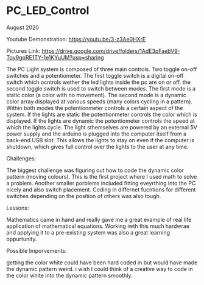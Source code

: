 # PC_LED_Control

August 2020

Youtube Demonstration: https://youtu.be/3-z3Ae0HXrE

Pictures Link: https://drive.google.com/drive/folders/1AdE3pFaebV9-Tqy9gpRE1TY-1e1KYuUM?usp=sharing

The PC Light system is composed of three main controls.
Two toggle on-off switches and a potentiometer.
The first toggle switch is a digital on-off switch which ocntrols wether the led lights inside the pc are on or off.
the second toggle switch is used to switch between modes.
The first mode is a static color (a color with no movement).
The second mode is a dynamic color array displayed at various speeds (many colors cycling in a pattern).
Within both modes the potentionmeter controls a certain aspect of the system.
If the lights are static the potentionmeter controls the color which is displayed.
If the lights are dynamic the potentiometer controls the speed at which the lights cycle. 
The light sthemselves are powered by an external 5V power supply and the arduino is plugged into the computer itself from a back-end USB slot.
This allows the lights to stay on even if the computer is shutdown, which gives full control over the lights to the user at any time.

Challenges:

The biggest challenge was figuring out how to code the dynamic color pattern (moving colours). This is the first project where I used math
to solve a problem. Another smaller porblems included fitting eveyrthing into the PC nicely and also switch placement. Coding in differnet fucntions
for different switches depending on the position of others was also tough.

Lessons:

Mathematics came in hand and really gave me a great example of real life application of mathematical equations. 
Working iwth this much hardwrae and applying it to a pre-existing system was also a great learning oppurtunity.

Possible Imporvements:

getting the color white could have been hard coded in but would have made the dynamic pattern weird. i wish I could think of a creative way to code in the color white into the
dynamic pattern smoothly.
